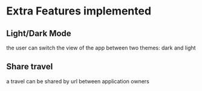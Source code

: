 # Extra Features implemented


## Light/Dark Mode

the user can switch the view of the app between two themes: dark and light


## Share travel

a travel can be shared by url between application owners